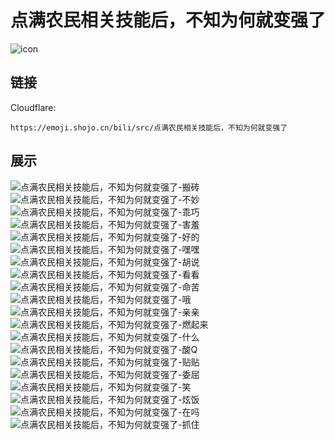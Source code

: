 # 点满农民相关技能后，不知为何就变强了
![icon](https://emoji.shojo.cn/bili/src/点满农民相关技能后，不知为何就变强了/icon.png)
## 链接
Cloudflare:
```
https://emoji.shojo.cn/bili/src/点满农民相关技能后，不知为何就变强了
```
## 展示
![点满农民相关技能后，不知为何就变强了-搬砖](https://emoji.shojo.cn/bili/src/点满农民相关技能后，不知为何就变强了/点满农民相关技能后，不知为何就变强了-搬砖.png)
![点满农民相关技能后，不知为何就变强了-不妙](https://emoji.shojo.cn/bili/src/点满农民相关技能后，不知为何就变强了/点满农民相关技能后，不知为何就变强了-不妙.png)
![点满农民相关技能后，不知为何就变强了-乖巧](https://emoji.shojo.cn/bili/src/点满农民相关技能后，不知为何就变强了/点满农民相关技能后，不知为何就变强了-乖巧.png)
![点满农民相关技能后，不知为何就变强了-害羞](https://emoji.shojo.cn/bili/src/点满农民相关技能后，不知为何就变强了/点满农民相关技能后，不知为何就变强了-害羞.png)
![点满农民相关技能后，不知为何就变强了-好的](https://emoji.shojo.cn/bili/src/点满农民相关技能后，不知为何就变强了/点满农民相关技能后，不知为何就变强了-好的.png)
![点满农民相关技能后，不知为何就变强了-嘿嘿](https://emoji.shojo.cn/bili/src/点满农民相关技能后，不知为何就变强了/点满农民相关技能后，不知为何就变强了-嘿嘿.png)
![点满农民相关技能后，不知为何就变强了-胡说](https://emoji.shojo.cn/bili/src/点满农民相关技能后，不知为何就变强了/点满农民相关技能后，不知为何就变强了-胡说.png)
![点满农民相关技能后，不知为何就变强了-看看](https://emoji.shojo.cn/bili/src/点满农民相关技能后，不知为何就变强了/点满农民相关技能后，不知为何就变强了-看看.png)
![点满农民相关技能后，不知为何就变强了-命苦](https://emoji.shojo.cn/bili/src/点满农民相关技能后，不知为何就变强了/点满农民相关技能后，不知为何就变强了-命苦.png)
![点满农民相关技能后，不知为何就变强了-哦](https://emoji.shojo.cn/bili/src/点满农民相关技能后，不知为何就变强了/点满农民相关技能后，不知为何就变强了-哦.png)
![点满农民相关技能后，不知为何就变强了-亲亲](https://emoji.shojo.cn/bili/src/点满农民相关技能后，不知为何就变强了/点满农民相关技能后，不知为何就变强了-亲亲.png)
![点满农民相关技能后，不知为何就变强了-燃起来](https://emoji.shojo.cn/bili/src/点满农民相关技能后，不知为何就变强了/点满农民相关技能后，不知为何就变强了-燃起来.png)
![点满农民相关技能后，不知为何就变强了-什么](https://emoji.shojo.cn/bili/src/点满农民相关技能后，不知为何就变强了/点满农民相关技能后，不知为何就变强了-什么.png)
![点满农民相关技能后，不知为何就变强了-酸Q](https://emoji.shojo.cn/bili/src/点满农民相关技能后，不知为何就变强了/点满农民相关技能后，不知为何就变强了-酸Q.png)
![点满农民相关技能后，不知为何就变强了-贴贴](https://emoji.shojo.cn/bili/src/点满农民相关技能后，不知为何就变强了/点满农民相关技能后，不知为何就变强了-贴贴.png)
![点满农民相关技能后，不知为何就变强了-委屈](https://emoji.shojo.cn/bili/src/点满农民相关技能后，不知为何就变强了/点满农民相关技能后，不知为何就变强了-委屈.png)
![点满农民相关技能后，不知为何就变强了-笑](https://emoji.shojo.cn/bili/src/点满农民相关技能后，不知为何就变强了/点满农民相关技能后，不知为何就变强了-笑.png)
![点满农民相关技能后，不知为何就变强了-炫饭](https://emoji.shojo.cn/bili/src/点满农民相关技能后，不知为何就变强了/点满农民相关技能后，不知为何就变强了-炫饭.png)
![点满农民相关技能后，不知为何就变强了-在吗](https://emoji.shojo.cn/bili/src/点满农民相关技能后，不知为何就变强了/点满农民相关技能后，不知为何就变强了-在吗.png)
![点满农民相关技能后，不知为何就变强了-抓住](https://emoji.shojo.cn/bili/src/点满农民相关技能后，不知为何就变强了/点满农民相关技能后，不知为何就变强了-抓住.png)
